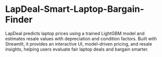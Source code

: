 # LapDeal-Smart-Laptop-Bargain-Finder
LapDeal predicts laptop prices using a trained LightGBM model and estimates resale values with depreciation and condition factors. Built with Streamlit, it provides an interactive UI, model-driven pricing, and resale insights, helping users evaluate fair laptop deals and bargain smarter.
